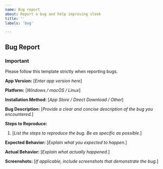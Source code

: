 ```yaml
---
name: Bug report
about: Report a bug and help improving sleek
title: ''
labels: 'bug'

---
```


## Bug Report

### Important ###
Please follow this template strictly when reporting bugs. 

**App Version:** [_Enter app version here_]

**Platform:** [_Windows / macOS / Linux_]

**Installation Method:** [_App Store / Direct Download / Other_]

**Bug Description:**
[_Provide a clear and concise description of the bug you encountered._]

**Steps to Reproduce:**
1. [_List the steps to reproduce the bug. Be as specific as possible._]

**Expected Behavior:**
[_Explain what you expected to happen._]

**Actual Behavior:**
[_Explain what actually happened._]

**Screenshots:**
[_If applicable, include screenshots that demonstrate the bug._]